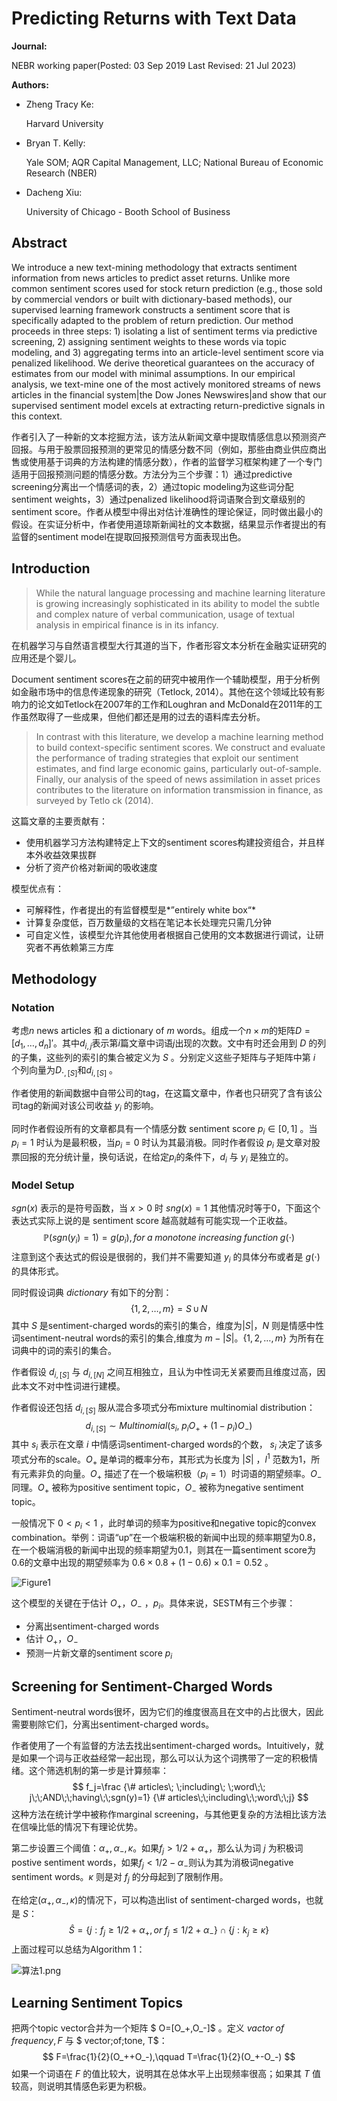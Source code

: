 # Predicting Returns with Text Data

**Journal:**

NEBR working paper(Posted: 03 Sep 2019 Last Revised: 21 Jul 2023)

**Authors:**

- Zheng Tracy Ke:

  Harvard University

- Bryan T. Kelly:

  Yale SOM; AQR Capital Management, LLC; National Bureau of Economic Research (NBER)

- Dacheng Xiu:

  University of Chicago - Booth School of Business

## Abstract

We introduce a new text-mining methodology that extracts sentiment information from news articles to predict asset returns. Unlike more common sentiment scores used for stock return prediction (e.g., those sold by commercial vendors or built with dictionary-based methods), our supervised learning framework constructs a sentiment score that is specifically adapted to the problem of return prediction. Our method proceeds in three steps: 1) isolating a list of sentiment terms via predictive screening, 2) assigning sentiment weights to these words via topic modeling, and 3) aggregating terms into an article-level sentiment score via penalized likelihood. We derive theoretical guarantees on the accuracy of estimates from our model with minimal assumptions. In our empirical analysis, we text-mine one of the most actively monitored streams of news articles in the financial system|the Dow Jones Newswires|and show that our supervised sentiment model excels at extracting return-predictive signals in this context.

作者引入了一种新的文本挖掘方法，该方法从新闻文章中提取情感信息以预测资产回报。与用于股票回报预测的更常见的情感分数不同（例如，那些由商业供应商出售或使用基于词典的方法构建的情感分数），作者的监督学习框架构建了一个专门适用于回报预测问题的情感分数。方法分为三个步骤：1）通过predictive screening分离出一个情感词的表，2）通过topic modeling为这些词分配sentiment weights，3）通过penalized likelihood将词语聚合到文章级别的sentiment score。作者从模型中得出对估计准确性的理论保证，同时做出最小的假设。在实证分析中，作者使用道琼斯新闻社的文本数据，结果显示作者提出的有监督的sentiment model在提取回报预测信号方面表现出色。

## Introduction

> While the natural language processing and machine learning literature is growing increasingly sophisticated in its ability to model the subtle and complex nature of verbal communication, usage of textual analysis in empirical finance is in its infancy.

在机器学习与自然语言模型大行其道的当下，作者形容文本分析在金融实证研究的应用还是个婴儿。

Document sentiment scores在之前的研究中被用作一个辅助模型，用于分析例如金融市场中的信息传递现象的研究（Tetlock, 2014）。其他在这个领域比较有影响力的论文如Tetlock在2007年的工作和Loughran and McDonald在2011年的工作虽然取得了一些成果，但他们都还是用的过去的语料库去分析。

> In contrast with this literature, we develop a machine learning method to build context-specific sentiment scores. We construct and evaluate the performance of trading strategies that exploit our sentiment estimates, and find large economic gains, particularly out-of-sample. Finally, our analysis of the speed of news assimilation in asset prices contributes to the literature on information transmission in finance, as surveyed by Tetlo ck (2014).

这篇文章的主要贡献有：

- 使用机器学习方法构建特定上下文的sentiment scores构建投资组合，并且样本外收益效果拔群
- 分析了资产价格对新闻的吸收速度

模型优点有：

- 可解释性，作者提出的有监督模型是*”entirely white box“*
- 计算复杂度低，百万数量级的文档在笔记本长处理完只需几分钟
- 可自定义性，该模型允许其他使用者根据自己使用的文本数据进行调试，让研究者不再依赖第三方库

## Methodology

### Notation

考虑$n$ news articles 和 a dictionary of $m$ words。组成一个$n\times m$的矩阵$D = [d_1,\dots,d_n]'$。其中$d_{i,j}$表示第$i$篇文章中词语$j$出现的次数。文中有时还会用到 $D$ 的列的子集，这些列的索引的集合被定义为 $S$ 。分别定义这些子矩阵与子矩阵中第 $i$ 个列向量为$D._{,[S]}$和$d_{i,[S]}$ 。

作者使用的新闻数据中自带公司的tag，在这篇文章中，作者也只研究了含有该公司tag的新闻对该公司收益 $y_i$ 的影响。

同时作者假设所有的文章都具有一个情感分数 sentiment score $p_i \in [0,1]$ 。当 $p_i = 1$ 时认为是最积极，当$p_i=0$ 时认为其最消极。同时作者假设 $p_i$ 是文章对股票回报的充分统计量，换句话说，在给定$p_i$的条件下，$d_i$ 与 $y_i$ 是独立的。

### Model Setup

$sgn(x)$ 表示的是符号函数，当 $x>0$ 时 $sng(x)=1$ 其他情况时等于0，下面这个表达式实际上说的是 sentiment score 越高就越有可能实现一个正收益。
$$
\mathbb{P}(sgn(y_i)=1)=g(p_i), for\;a\;monotone\;increasing\;function\;g(\cdot)
$$
注意到这个表达式的假设是很弱的，我们并不需要知道 $y_i$ 的具体分布或者是 $g(\cdot)$ 的具体形式。

同时假设词典 $dictionary$ 有如下的分割：
$$
\{1,2,\dots,m\}=S\,\cup\, N
$$
其中 $S$ 是sentiment-charged words的索引的集合，维度为$|S|$，$N$ 则是情感中性词sentiment-neutral words的索引的集合,维度为 $m-|S|$。$\{1,2,\dots,m\}$ 为所有在词典中的词的索引的集合。

作者假设 $d_{i,[S]}$ 与 $d_{i,[N]}$ 之间互相独立，且认为中性词无关紧要而且维度过高，因此本文不对中性词进行建模。

作者假设还包括 $d_{i,[S]}$ 服从混合多项式分布mixture multinomial distribution：
$$
d_{i,[S]}\sim Multinomial(s_i,\;p_iO_++(1-p_i)O_-)
$$
其中 $s_i$ 表示在文章 $i$ 中情感词sentiment-charged words的个数， $s_i$ 决定了该多项式分布的scale。$O_+$ 是单词的概率分布，其形式为长度为 $|S|$ ，$l^1$ 范数为1，所有元素非负的向量。$O_+$ 描述了在一个极端积极（$p_i=1$）时词语的期望频率。$O_-$ 同理。$O_+$ 被称为positive sentiment topic，$O_-$ 被称为negative sentiment topic。

一般情况下 $0<p_i<1$ ，此时单词的频率为positive和negative topic的convex combination。举例：词语“up”在一个极端积极的新闻中出现的频率期望为0.8，在一个极端消极的新闻中出现的频率期望为0.1，则其在一篇sentiment score为0.6的文章中出现的期望频率为 $0.6\times0.8+(1-0.6)\times0.1=0.52$ 。

![Figure1](figures/Figure1.png)

这个模型的关键在于估计 $O_+$，$O_-$ ，$p_i$。具体来说，SESTM有三个步骤：

- 分离出sentiment-charged words
- 估计 $O_+$，$O_-$ 
- 预测一片新文章的sentiment score $p_i$

## Screening for Sentiment-Charged Words

Sentiment-neutral words很坏，因为它们的维度很高且在文中的占比很大，因此需要剔除它们，分离出sentiment-charged words。

作者使用了一个有监督的方法去找出sentiment-charged words。Intuitively，就是如果一个词与正收益经常一起出现，那么可以认为这个词携带了一定的积极情绪。这个筛选机制的第一步是计算频率：
$$
f_j=\frac
{\# articles\; \;including\; \;word\;\; j\;\;AND\;\;having\;\;sgn(y)=1}
{\# articles\;\;including\;\;word\;\;j}
$$
这种方法在统计学中被称作marginal screening，与其他更复杂的方法相比该方法在信噪比低的情况下有理论优势。

第二步设置三个阈值：$\alpha_+,\alpha_-,\kappa$。如果$f_j>1/2+\alpha_+$，那么认为词 $j$ 为积极词postive sentiment words，如果$f_j<1/2-\alpha_-$则认为其为消极词negative sentiment words。$\kappa$ 则是对 $f_j$ 的分母起到了限制作用。

在给定$(\alpha_+,\alpha_-,\kappa)$的情况下，可以构造出list of sentiment-charged words，也就是 $S$：
$$
\hat{S}=\{j:f_j\geq1/2+\alpha_+,or\;f_j\leq1/2+\alpha_-\}\cap\{j:k_j\geq\kappa\}
$$
上面过程可以总结为Algorithm 1：

![算法1.png](figures/算法1.png)

## Learning Sentiment Topics

把两个topic vector合并为一个矩阵 $ O=[O_+,O_-]$ 。定义 $vactor \;of\;frequency,F$ 与 $ vector\;of\;tone, T$：
$$
F=\frac{1}{2}(O_++O_-),\qquad T=\frac{1}{2}(O_+-O_-)
$$
如果一个词语在 $F$ 的值比较大，说明其在总体水平上出现频率很高；如果其 $T$ 值较高，则说明其情感色彩更为积极。